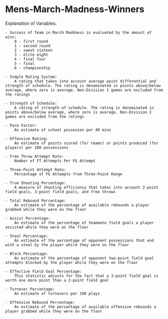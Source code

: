 # Mens-March-Madness-Winners
Explanation of Variables:

    - Success of Team in March Maddness is evaluated by the amount of wins:
        0 - first round
        1 - second round
        2 - sweet sixteen
        3 - elite eight
        4 - final four
        5 - final
        6 - championship

    - Simple Rating System: 
        A rating that takes into account average point differential and strength of schedule. The rating is denominated in points above/below average, where zero is average. Non-Division I games are excluded from the ratings

    - Strength of Schedule:
        A rating of strength of schedule. The rating is denominated in points above/below average, where zero is average. Non-Division I games are excluded from the ratings

    - Pace Factor:
        An estimate of school possesion per 40 mins

    - Offensive Rating:
        An estimate of points scored (for teams) or points produced (for players) per 100 possessions

    - Free Throw Attempt Rate:
        Number of FT Attempts Per FG Attempt

    - Three-Point Attempt Rate:
        Percentage of FG Attempts from Three-Point Range

    - True Shooting Percentage:
        A measure of shooting efficiency that takes into account 2-point field goals, 3-point field goals, and free throws

    - Total Rebound Percentage:
        An estimate of the percentage of available rebounds a player grabbed while they were on the floor

    - Assist Percentage:
        An estimate of the percentage of teammate field goals a player assisted while they were on the floor

    - Steal Percentage:
        An estimate of the percentage of opponent possessions that end with a steal by the player while they were on the floor

    - Block Percentage:
        An estimate of the percentage of opponent two-point field goal attempts blocked by the player while they were on the floor

    - Effective Field Goal Percentage:
        This statistic adjusts for the fact that a 3-point field goal is worth one more point than a 2-point field goal

    - Turnover Percentage:
        An estimate of turnovers per 100 plays
        
    - Offensive Rebound Percentage:
        An estimate of the percentage of available offensive rebounds a player grabbed while they were on the floor